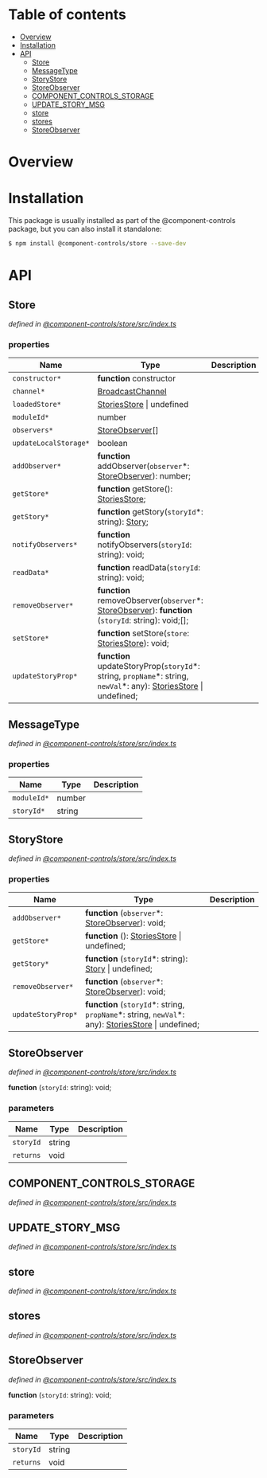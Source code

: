 # Table of contents

-   [Overview](#overview)
-   [Installation](#installation)
-   [API](#api)
    -   [Store](#store)
    -   [MessageType](#messagetype)
    -   [StoryStore](#storystore)
    -   [StoreObserver](#storeobserver)
    -   [COMPONENT_CONTROLS_STORAGE](#component_controls_storage)
    -   [UPDATE_STORY_MSG](#update_story_msg)
    -   [store](#store-1)
    -   [stores](#stores)
    -   [StoreObserver](#storeobserver-1)

# Overview

# Installation

This package is usually installed as part of the @component-controls package, but you can also install it standalone:

```bash
$ npm install @component-controls/store --save-dev
```

# API

<tsdoc-typescript entry="./src/index.ts"/>

<!-- START-TSDOC-TYPESCRIPT -->

## Store

_defined in [@component-controls/store/src/index.ts](https://github.com/ccontrols/component-controls/tree/master/core/store/src/index.ts#L28)_



### properties

| Name                  | Type                                                                                                                                  | Description |
| --------------------- | ------------------------------------------------------------------------------------------------------------------------------------- | ----------- |
| `constructor*`        | **function** constructor                                                                                                              |             |
| `channel*`            | [BroadcastChannel](#broadcastchannel)                                                                                                 |             |
| `loadedStore*`        | [StoriesStore](#storiesstore) \| undefined                                                                                            |             |
| `moduleId*`           | number                                                                                                                                |             |
| `observers*`          | [StoreObserver](#storeobserver)\[]                                                                                                    |             |
| `updateLocalStorage*` | boolean                                                                                                                               |             |
| `addObserver*`        | **function** addObserver(`observer`\*: [StoreObserver](#storeobserver)): number;                                                      |             |
| `getStore*`           | **function** getStore(): [StoriesStore](#storiesstore);                                                                               |             |
| `getStory*`           | **function** getStory(`storyId`\*: string): [Story](#story);                                                                          |             |
| `notifyObservers*`    | **function** notifyObservers(`storyId`: string): void;                                                                                |             |
| `readData*`           | **function** readData(`storyId`: string): void;                                                                                       |             |
| `removeObserver*`     | **function** removeObserver(`observer`\*: [StoreObserver](#storeobserver)): **function** (`storyId`: string): void;\[];               |             |
| `setStore*`           | **function** setStore(`store`: [StoriesStore](#storiesstore)): void;                                                                  |             |
| `updateStoryProp*`    | **function** updateStoryProp(`storyId`\*: string, `propName`\*: string, `newVal`\*: any): [StoriesStore](#storiesstore) \| undefined; |             |

## MessageType

_defined in [@component-controls/store/src/index.ts](https://github.com/ccontrols/component-controls/tree/master/core/store/src/index.ts#L24)_



### properties

| Name        | Type   | Description |
| ----------- | ------ | ----------- |
| `moduleId*` | number |             |
| `storyId*`  | string |             |

## StoryStore

_defined in [@component-controls/store/src/index.ts](https://github.com/ccontrols/component-controls/tree/master/core/store/src/index.ts#L9)_



### properties

| Name               | Type                                                                                                                   | Description |
| ------------------ | ---------------------------------------------------------------------------------------------------------------------- | ----------- |
| `addObserver*`     | **function** (`observer`\*: [StoreObserver](#storeobserver)): void;                                                    |             |
| `getStore*`        | **function** (): [StoriesStore](#storiesstore) \| undefined;                                                           |             |
| `getStory*`        | **function** (`storyId`\*: string): [Story](#story) \| undefined;                                                      |             |
| `removeObserver*`  | **function** (`observer`\*: [StoreObserver](#storeobserver)): void;                                                    |             |
| `updateStoryProp*` | **function** (`storyId`\*: string, `propName`\*: string, `newVal`\*: any): [StoriesStore](#storiesstore) \| undefined; |             |

## StoreObserver

_defined in [@component-controls/store/src/index.ts](https://github.com/ccontrols/component-controls/tree/master/core/store/src/index.ts#L7)_

**function** (`storyId`: string): void;

### parameters

| Name      | Type   | Description |
| --------- | ------ | ----------- |
| `storyId` | string |             |
| `returns` | void   |             |

## COMPONENT_CONTROLS_STORAGE

_defined in [@component-controls/store/src/index.ts](https://github.com/ccontrols/component-controls/tree/master/core/store/src/index.ts#L22)_



## UPDATE_STORY_MSG

_defined in [@component-controls/store/src/index.ts](https://github.com/ccontrols/component-controls/tree/master/core/store/src/index.ts#L21)_



## store

_defined in [@component-controls/store/src/index.ts](https://github.com/ccontrols/component-controls/tree/master/core/store/src/index.ts#L120)_



## stores

_defined in [@component-controls/store/src/index.ts](https://github.com/ccontrols/component-controls/tree/master/core/store/src/index.ts#L122)_



## StoreObserver

_defined in [@component-controls/store/src/index.ts](https://github.com/ccontrols/component-controls/tree/master/core/store/src/index.ts#L7)_

**function** (`storyId`: string): void;

### parameters

| Name      | Type   | Description |
| --------- | ------ | ----------- |
| `storyId` | string |             |
| `returns` | void   |             |

<!-- END-TSDOC-TYPESCRIPT -->
